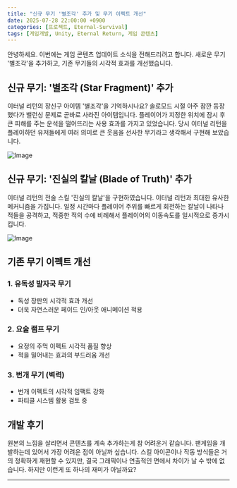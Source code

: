 ```yaml
---
title: "신규 무기 '별조각' 추가 및 무기 이펙트 개선"
date: 2025-07-28 22:00:00 +0900
categories: [프로젝트, Eternal-Survival]
tags: [게임개발, Unity, Eternal Return, 게임 콘텐츠]
---
```


안녕하세요. 이번에는 게임 콘텐츠 업데이트 소식을 전해드리려고 합니다. 새로운 무기 '별조각'을 추가하고, 기존 무기들의 시각적 효과를 개선했습니다.

## 신규 무기: '별조각 (Star Fragment)' 추가

이터널 리턴의 장신구 아이템 '별조각'을 기억하시나요? 솔로모드 시절 아주 잠깐 등장했다가 밸런싱 문제로 곧바로 사라진 아이템입니다. 플레이어가 지정한 위치에 잠시 후 큰 피해를 주는 운석을 떨어뜨리는 사용 효과를 가지고 있었습니다. 당시 이터널 리턴을 플레이하던 유저들에게 여러 의미로 큰 웃음을 선사한 무기라고 생각해서 구현해 보았습니다.

![Image](https://github.com/user-attachments/assets/bd4a0cd9-f9a8-4f77-80b6-98d89b80af64)

## 신규 무기: '진실의 칼날 (Blade of Truth)' 추가

이터널 리턴의 전술 스킬 '진실의 칼날'을 구현하였습니다. 이터널 리턴과 최대한 유사한 메커니즘을 가집니다. 일정 시간마다 플레이어 주위를 빠르게 회전하는 칼날이 나타나 적들을 공격하고, 적중한 적의 수에 비례해서 플레이어의 이동속도를 일시적으로 증가시킵니다.

![Image](https://github.com/user-attachments/assets/38115ad0-0a0d-44c0-840e-f9ec5eba878c)

## 기존 무기 이펙트 개선

### 1. 유독성 발자국 무기
- 독성 장판의 시각적 효과 개선
- 더욱 자연스러운 페이드 인/아웃 애니메이션 적용

### 2. 요술 램프 무기
- 요정의 주먹 이펙트 시각적 품질 향상
- 적을 밀어내는 효과의 부드러움 개선

### 3. 번개 무기 (벽력)
- 번개 이펙트의 시각적 임팩트 강화
- 파티클 시스템 활용 검토 중


## 개발 후기

원본의 느낌을 살리면서 콘텐츠를 계속 추가하는게 참 어려운거 같습니다.
팬게임을 개발하는데 있어서 가장 어려운 점이 아닐까 싶습니다.
스킬 아이콘이나 작동 방식들은 거의 정확하게 재현할 수 있지만,
결국 그래픽이나 연출적인 면에서 차이가 날 수 밖에 없습니다.
하지만 이런게 또 하나의 재미가 아닐까요?


---